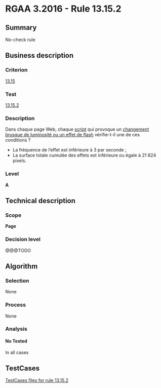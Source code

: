 # RGAA 3.2016 - Rule 13.15.2

## Summary
No-check rule


## Business description

### Criterion
[13.15](http://references.modernisation.gouv.fr/rgaa-accessibilite/2016/criteres.html#crit-13-15)

### Test
[13.15.2](http://references.modernisation.gouv.fr/rgaa-accessibilite/2016/criteres.html#test-13-15-2)

### Description
<div lang="fr">Dans chaque page Web, chaque <a href="http://references.modernisation.gouv.fr/rgaa-accessibilite/glossaire.html#script">script</a> qui provoque un <a href="http://references.modernisation.gouv.fr/rgaa-accessibilite/glossaire.html#changements-brusques-de-luminosite">changement brusque de luminosit&#xE9; ou un effet de flash</a> v&#xE9;rifie-t-il une de ces conditions&nbsp;? <ul><li>La fr&#xE9;quence de l&#x2019;effet est inf&#xE9;rieure &#xE0; 3 par seconde&nbsp;;</li> <li>La surface totale cumul&#xE9;e des effets est inf&#xE9;rieure ou &#xE9;gale &#xE0; 21&nbsp;824 pixels.</li> </ul></div>

### Level
**A**


## Technical description

### Scope
**Page**

### Decision level
@@@TODO


## Algorithm

### Selection
None

### Process
None

### Analysis

#### No Tested
In all cases


##  TestCases

[TestCases files for rule 13.15.2](https://github.com/Asqatasun/Asqatasun/tree/develop/rules/rules-rgaa3.2016/src/test/resources/testcases/rgaa32016/Rgaa32016Rule131502/)



